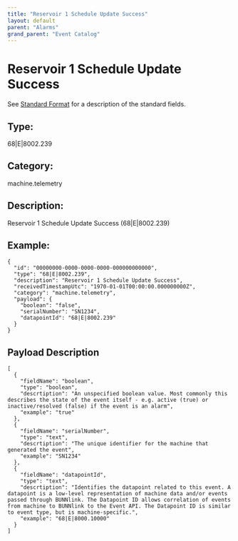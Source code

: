 ```yaml
---
title: "Reservoir 1 Schedule Update Success"
layout: default
parent: "Alarms"
grand_parent: "Event Catalog"
---
```


# Reservoir 1 Schedule Update Success

See [Standard Format](/event-subscriptions/event-format) for a description of the standard fields.

## Type:

68\|E\|8002.239

## Category:

machine.telemetry

## Description: 

Reservoir 1 Schedule Update Success (68\|E\|8002.239)

## Example:

```
{
  "id": "00000000-0000-0000-0000-000000000000",
  "type": "68|E|8002.239",
  "description": "Reservoir 1 Schedule Update Success",
  "receivedTimestampUtc": "1970-01-01T00:00:00.000000000Z",
  "category": "machine.telemetry",
  "payload": {
    "boolean": "false",
    "serialNumber": "SN1234",
    "datapointId": "68|E|8002.239"
  }
}
```

## Payload Description

```
[
  {
    "fieldName": "boolean",
    "type": "boolean",
    "descrtiption": "An unspecified boolean value. Most commonly this describes the state of the event itself - e.g. active (true) or inactive/resolved (false) if the event is an alarm",
    "example": "true"
  },
  {
    "fieldName": "serialNumber",
    "type": "text",
    "descrtiption": "The unique identifier for the machine that generated the event",
    "example": "SN1234"
  },
  {
    "fieldName": "datapointId",
    "type": "text",
    "descrtiption": "Identifies the datapoint related to this event. A datapoint is a low-level representation of machine data and/or events passed through BUNNlink. The Datapoint ID allows correlation of events from machine to BUNNlink to the Event API. The Datapoint ID is similar to event type, but is machine-specific.",
    "example": "68|E|8000.10000"
  }
]
```

